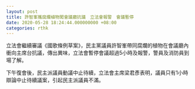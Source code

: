 ```yaml
---
layout: post
title: 許智峯攜腐爛植物闖會議廳抗議　立法會報警　會議暫停
date: 2020-05-28 18:24:44.000000000 +08:00
categories: rthk
---
```


立法會繼續審議《國歌條例草案》，民主黨議員許智峯帶同腐爛的植物在會議廳內衝向主席台抗議，傳出異味，立法會暫停會議超過5小時及報警，警員及消防員到場了解。

下午復會後，民主派議員動議中止待續，立法會主席梁君彥表明，議員只有1小時辯論中止待續議案，引起民主派議員不滿。
